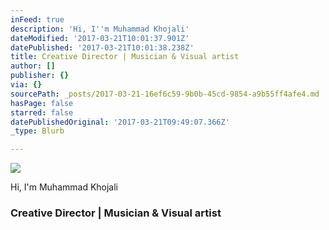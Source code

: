 ```yaml
---
inFeed: true
description: 'Hi, ​I''m Muhammad Khojali'
dateModified: '2017-03-21T10:01:37.901Z'
datePublished: '2017-03-21T10:01:38.238Z'
title: Creative Director | Musician & Visual artist
author: []
publisher: {}
via: {}
sourcePath: _posts/2017-03-21-16ef6c59-9b0b-45cd-9854-a9b55ff4afe4.md
hasPage: false
starred: false
datePublishedOriginal: '2017-03-21T09:49:07.366Z'
_type: Blurb

---
```

![](https://the-grid-user-content.s3-us-west-2.amazonaws.com/10f6b170-0367-46ab-8caa-38ca67ab85f0.jpg)

Hi, ​I'm Muhammad Khojali

### Creative Director | Musician & Visual artist
